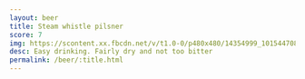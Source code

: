 ```yaml
---
layout: beer
title: Steam whistle pilsner
score: 7
img: https://scontent.xx.fbcdn.net/v/t1.0-0/p480x480/14354999_10154470819568745_6410883825021001969_n.jpg?oh=e8ce799dfe0dd493ab2f803dec0a6358&oe=588C2B2A
desc: Easy drinking. Fairly dry and not too bitter
permalink: /beer/:title.html
---
```

